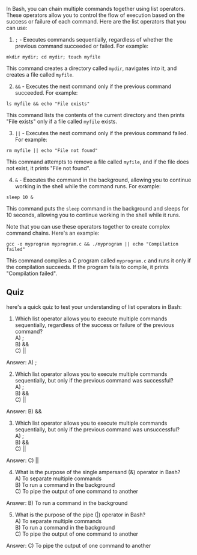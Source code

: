 

In Bash, you can chain multiple commands together using list operators. These operators allow you to control the flow of execution based on the success or failure of each command. Here are the list operators that you can use:

1. `;` - Executes commands sequentially, regardless of whether the previous command succeeded or failed. For example:

```
mkdir mydir; cd mydir; touch myfile
```

This command creates a directory called `mydir`, navigates into it, and creates a file called `myfile`.

2. `&&` - Executes the next command only if the previous command succeeded. For example:

```
ls myfile && echo "File exists"
```

This command lists the contents of the current directory and then prints "File exists" only if a file called `myfile` exists.

3. `||` - Executes the next command only if the previous command failed. For example:

```
rm myfile || echo "File not found"
```

This command attempts to remove a file called `myfile`, and if the file does not exist, it prints "File not found".

4. `&` - Executes the command in the background, allowing you to continue working in the shell while the command runs. For example:

```
sleep 10 &
```

This command puts the `sleep` command in the background and sleeps for 10 seconds, allowing you to continue working in the shell while it runs.

Note that you can use these operators together to create complex command chains. Here's an example:

```
gcc -o myprogram myprogram.c && ./myprogram || echo "Compilation failed"
```

This command compiles a C program called `myprogram.c` and runs it only if the compilation succeeds. If the program fails to compile, it prints "Compilation failed".


## Quiz



here's a quick quiz to test your understanding of list operators in Bash:

1. Which list operator allows you to execute multiple commands sequentially, regardless of the success or failure of the previous command?<br>
A) ;<br>
B) &&<br>
C) ||<br>

Answer: A) ;

2. Which list operator allows you to execute multiple commands sequentially, but only if the previous command was successful?<br>
A) ;<br>
B) &&<br>
C) ||<br>

Answer: B) &&

3. Which list operator allows you to execute multiple commands sequentially, but only if the previous command was unsuccessful?<br>
A) ;<br>
B) &&<br>
C) ||<br>

Answer: C) ||

4. What is the purpose of the single ampersand (&) operator in Bash?<br>
A) To separate multiple commands<br>
B) To run a command in the background<br>
C) To pipe the output of one command to another<br>

Answer: B) To run a command in the background

5. What is the purpose of the pipe (|) operator in Bash?<br>
A) To separate multiple commands<br>
B) To run a command in the background<br>
C) To pipe the output of one command to another<br>

Answer: C) To pipe the output of one command to another
